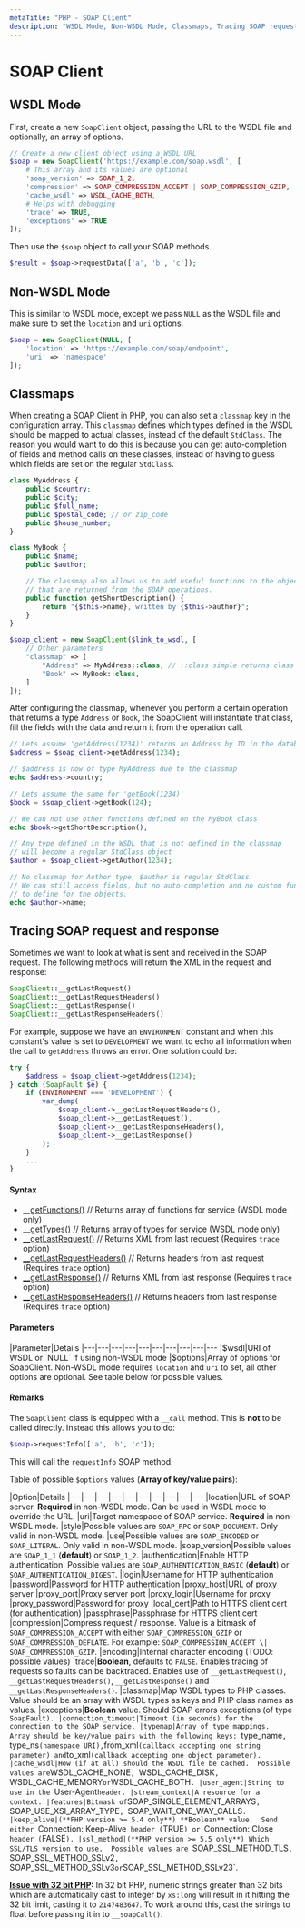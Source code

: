 ```yaml
---
metaTitle: "PHP - SOAP Client"
description: "WSDL Mode, Non-WSDL Mode, Classmaps, Tracing SOAP request and response"
---
```


# SOAP Client




## WSDL Mode


First, create a new `SoapClient` object, passing the URL to the WSDL file and optionally, an array of options.

```php
// Create a new client object using a WSDL URL
$soap = new SoapClient('https://example.com/soap.wsdl', [
    # This array and its values are optional
    'soap_version' => SOAP_1_2,
    'compression' => SOAP_COMPRESSION_ACCEPT | SOAP_COMPRESSION_GZIP,
    'cache_wsdl' => WSDL_CACHE_BOTH,
    # Helps with debugging
    'trace' => TRUE,
    'exceptions' => TRUE
]);

```

Then use the `$soap` object to call your SOAP methods.

```php
$result = $soap->requestData(['a', 'b', 'c']);

```



## Non-WSDL Mode


This is similar to WSDL mode, except we pass `NULL` as the WSDL file and make sure to set the `location` and `uri` options.

```php
$soap = new SoapClient(NULL, [
    'location' => 'https://example.com/soap/endpoint',
    'uri' => 'namespace'
]);

```



## Classmaps


When creating a SOAP Client in PHP, you can also set a `classmap` key in the configuration array. This `classmap` defines which types defined in the WSDL should be mapped to actual classes, instead of the default `StdClass`. The reason you would want to do this is because you can get auto-completion of fields and method calls on these classes, instead of having to guess which fields are set on the regular `StdClass`.

```php
class MyAddress {
    public $country;
    public $city;
    public $full_name;
    public $postal_code; // or zip_code
    public $house_number;
}

class MyBook {
    public $name;
    public $author;

    // The classmap also allows us to add useful functions to the objects
    // that are returned from the SOAP operations.
    public function getShortDescription() {
        return "{$this->name}, written by {$this->author}";
    }
}

$soap_client = new SoapClient($link_to_wsdl, [
    // Other parameters
    "classmap" => [
        "Address" => MyAddress::class, // ::class simple returns class as string
        "Book" => MyBook::class,
    ]
]);

```

After configuring the classmap, whenever you perform a certain operation that returns a type `Address` or `Book`, the SoapClient will instantiate that class, fill the fields with the data and return it from the operation call.

```php
// Lets assume 'getAddress(1234)' returns an Address by ID in the database
$address = $soap_client->getAddress(1234);

// $address is now of type MyAddress due to the classmap
echo $address->country;

// Lets assume the same for 'getBook(1234)'
$book = $soap_client->getBook(124);

// We can not use other functions defined on the MyBook class
echo $book->getShortDescription();

// Any type defined in the WSDL that is not defined in the classmap
// will become a regular StdClass object
$author = $soap_client->getAuthor(1234);

// No classmap for Author type, $author is regular StdClass.
// We can still access fields, but no auto-completion and no custom functions
// to define for the objects.
echo $author->name;

```



## Tracing SOAP request and response


Sometimes we want to look at what is sent and received in the SOAP request. The following methods will return the XML in the request and response:

```php
SoapClient::__getLastRequest()
SoapClient::__getLastRequestHeaders()
SoapClient::__getLastResponse()
SoapClient::__getLastResponseHeaders()

```

For example, suppose we have an `ENVIRONMENT` constant and when this constant's value is set to `DEVELOPMENT` we want to echo all information when the call to `getAddress` throws an error. One solution could be:

```php
try {
    $address = $soap_client->getAddress(1234);
} catch (SoapFault $e) {
    if (ENVIRONMENT === 'DEVELOPMENT') {
        var_dump(
            $soap_client->__getLastRequestHeaders(),
            $soap_client->__getLastRequest(),
            $soap_client->__getLastResponseHeaders(),
            $soap_client->__getLastResponse()
        );
    }
    ...
}

```



#### Syntax


- [__getFunctions()](http://php.net/manual/en/soapclient.getfunctions.php) // Returns array of functions for service (WSDL mode only)
- [__getTypes()](http://php.net/manual/en/soapclient.gettypes.php) // Returns array of types for service (WSDL mode only)
- [__getLastRequest()](http://php.net/manual/en/soapclient.getlastrequest.php) // Returns XML from last request (Requires `trace` option)
- [__getLastRequestHeaders()](http://php.net/manual/en/soapclient.getlastrequestheaders.php) // Returns headers from last request (Requires `trace` option)
- [__getLastResponse()](http://php.net/manual/en/soapclient.getlastresponse.php) // Returns XML from last response (Requires `trace` option)
- [__getLastResponseHeaders()](http://php.net/manual/en/soapclient.getlastresponseheaders.php) // Returns headers from last response (Requires `trace` option)



#### Parameters


|Parameter|Details
|---|---|---|---|---|---|---|---|---|---
|$wsdl|URI of WSDL or `NULL` if using non-WSDL mode
|$options|Array of options for SoapClient.  Non-WSDL mode requires `location` and `uri` to set, all other options are optional.  See table below for possible values.



#### Remarks


The `SoapClient` class is equipped with a `__call` method.  This is **not** to be called directly.  Instead this allows you to do:

```php
$soap->requestInfo(['a', 'b', 'c']);

```

This will call the `requestInfo` SOAP method.

Table of possible `$options` values (**Array of key/value pairs**):

|Option|Details
|---|---|---|---|---|---|---|---|---|---
|location|URL of SOAP server.  **Required** in non-WSDL mode.  Can be used in WSDL mode to override the URL.
|uri|Target namespace of SOAP service.  **Required** in non-WSDL mode.
|style|Possible values are `SOAP_RPC` or `SOAP_DOCUMENT`.  Only valid in non-WSDL mode.
|use|Possible values are `SOAP_ENCODED` or `SOAP_LITERAL`.  Only valid in non-WSDL mode.
|soap_version|Possible values are `SOAP_1_1` (**default**) or `SOAP_1_2`.
|authentication|Enable HTTP authentication.  Possible values are `SOAP_AUTHENTICATION_BASIC` (**default**) or `SOAP_AUTHENTICATION_DIGEST`.
|login|Username for HTTP authentication
|password|Password for HTTP authentication
|proxy_host|URL of proxy server
|proxy_port|Proxy server port
|proxy_login|Username for proxy
|proxy_password|Password for proxy
|local_cert|Path to HTTPS client cert (for authentication)
|passphrase|Passphrase for HTTPS client cert
|compression|Compress request / response.  Value is a bitmask of `SOAP_COMPRESSION_ACCEPT` with either `SOAP_COMPRESSION_GZIP` or `SOAP_COMPRESSION_DEFLATE`.  For example: `SOAP_COMPRESSION_ACCEPT \| SOAP_COMPRESSION_GZIP`.
|encoding|Internal character encoding (TODO: possible values)
|trace|**Boolean**, defaults to `FALSE`. Enables tracing of requests so faults can be backtraced. Enables use of `__getLastRequest()`, `__getLastRequestHeaders()`, `__getLastResponse()` and `__getLastResponseHeaders()`.
|classmap|Map WSDL types to PHP classes.  Value should be an array with WSDL types as keys and PHP class names as values.
|exceptions|**Boolean** value.  Should SOAP errors exceptions (of type `SoapFault).
|connection_timeout|Timeout (in seconds) for the connection to the SOAP service.
|typemap|Array of type mappings.  Array should be key/value pairs with the following keys: `type_name`, `type_ns` (namespace URI), `from_xml` (callback accepting one string parameter) and `to_xml` (callback accepting one object parameter).
|cache_wsdl|How (if at all) should the WSDL file be cached.  Possible values are `WSDL_CACHE_NONE`, `WSDL_CACHE_DISK`, `WSDL_CACHE_MEMORY` or `WSDL_CACHE_BOTH`.
|user_agent|String to use in the `User-Agent` header.
|stream_context|A resource for a context.
|features|Bitmask of `SOAP_SINGLE_ELEMENT_ARRAYS`, `SOAP_USE_XSI_ARRAY_TYPE`, `SOAP_WAIT_ONE_WAY_CALLS`.
|keep_alive|(**PHP version >= 5.4 only**) **Boolean** value.  Send either `Connection: Keep-Alive` header (`TRUE`) or `Connection: Close` header (`FALSE`).
|ssl_method|(**PHP version >= 5.5 only**) Which SSL/TLS version to use.  Possible values are `SOAP_SSL_METHOD_TLS`, `SOAP_SSL_METHOD_SSLv2`, `SOAP_SSL_METHOD_SSLv3` or `SOAP_SSL_METHOD_SSLv23`.

> 
**[Issue with 32 bit PHP](http://stackoverflow.com/questions/19228213/php-soapclient-soap-request-with-long-integer):** In 32 bit PHP, numeric strings greater than 32 bits which are automatically cast to integer by `xs:long` will result in it hitting the 32 bit limit, casting it to `2147483647`. To work around this, cast the strings to float before passing it in to `__soapCall()`.



